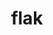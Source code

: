 ---
category: 4-letters
denotation: null
name: flak
reference_link: https://www.etymonline.com/word/flak
root_language: null
root_name: null
title: flak
type: free
word_sums:
- respelling: flak
  sum: 'Flak + '
---